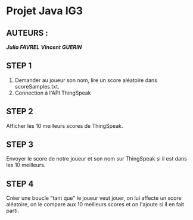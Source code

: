 # Projet Java IG3

## AUTEURS : 
  **_Julia FAVREL_**
  **_Vincent GUERIN_**

## STEP 1 

1. Demander au joueur son nom, lire un score aléatoire dans scoreSamples.txt.
2. Connection à l'API ThingSpeak


## STEP 2

Afficher les 10 meilleurs scores de ThingSpeak.


## STEP 3

Envoyer le score de notre joueur et son nom sur ThingSpeak si il est dans les 10 meilleurs.


## STEP 4

Créer une boucle "tant que" le joueur veut jouer, on lui affecte un score aléatoire, on le compare aux 10 meilleurs scores et on l'ajoute si il en fait parti.



